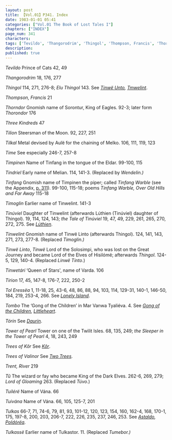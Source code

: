 ```yaml
---
layout: post
title: 【Vol.01】P341. Index
date: 1983-01-01 05:41
categories: ["Vol.01 The Book of Lost Tales I"]
chapters: ["INDEX"]
page_num: 341
characters: 
tags: ['Tevildo', 'Thangorodrim', 'Thingol', 'Thompson, Francis', 'Thorndor', 'Thorondor', 'Three Kindreds', 'Tilion', 'Tilkal', 'Time', 'Timpinen', 'Tindriel', 'Tinfang', 'Tinfang Warble', 'Timoglin', 'Tinúviel', 'the Tale of Tinúviel', 'Tinwelint', 'Tinwë Linto', 'Tinwë', 'Thingol', 'Tinwetári', 'Tirion', 'Tol Eressëa', 'Tombo', 'Tórin', 'Tower of Pearl', 'the Sleeper in the Tower of Pearl', 'Trees of Kôr', 'Trees of Valinor', 'Trent, River', 'Tû', 'Lord of Gloaming', 'Tuilérë', 'Tuivána', 'Tulkas', 'Tulkassë']
description: 
published: true
---
```


<I>Tevildo</I> Prince of Cats 42, 49

<I>Thangorodrim</I>    18, 176, 277

<I>Thingol</I> 114, 271, 276-8; <I>Elu Thingol</I> 143. See <I>[Tinwë Unto]({{site.baseurl}}/tags#Tinwë%20Unto), [Tmwelint]({{site.baseurl}}/tags#Tmwelint)</I>.

<I>Thompson, Francis</I> 21

<I>Thorndor</I> Gnomish name of Sorontur, King of Eagles. 92-3; later form <I>Thorondor</I> 176

<I>Three Kindreds</I> 47

<I>Tilion</I> Steersman of the Moon. 92, 227, 251

<I>Tilkal</I> Metal devised by Aulë for the chaining of Melko. 106, 111, 119, 123

<I>Time</I> See especially 246-7, 257-8

<I>Timpinen</I> Name of Tinfang in the tongue of the Eldar. 99-100, 115

<I>Tindriel</I> Early name of Melian. 114, 141-3. (Replaced by <I>Wendelin.)</I>

<I>Tinfang</I> Gnomish name of Timpinen the piper; called <I>Tinfang Warble</I> (see the Appendix, [p. 311]({{site.baseurl}}/vol01-p311)). 99-100, 115-18; poems <I>Tinfang Warble, Over Old Hills and Far Away</I> 115-18

<I>Timoglin</I> Earlier name of Tinwelint. 141-3

<I>Tinúviel</I> Daughter of Tinwelint (afterwards Lúthien (Tinúviel) daughter of Thingol). 19, 114, 124, 143; <I>the Tale of Tinúviel</I> 19, 47, 49, 229, 261, 265, 270, 272, 275. See <I>[Lúthien]({{site.baseurl}}/tags#Lúthien)</I>.

<I>Tinwelint</I> Gnomish name of Tinwë Linto (afterwards Thingol). 124, 141, 143, 271, 273, 277-8. (Replaced <I>Timoglin.)</I>

<I>Tinwë Linto</I>, <I>Tinwë</I> Lord of the Solosimpi, who was lost on the Great Journey and became Lord of the Elves of Hisilómë; afterwards <I>Thingol</I>. 124-5, 129, 140-4. (Replaced <I>Linwë Tinto</I>.)

<I>Tinwetári</I> ‘Queen of Stars', name of Varda. 106

<I>Tirion</I> 17, 45, 147-8, 176-7, 222, 250-2

<I>Tol Eressëa</I> 1, 11-18, 25, 43-6, 48, 86, 88, 94, 103, 114, 129-31, 140-1, 146-50, 184, 219, 253-4, 266. See <I>[Lonely Island]({{site.baseurl}}/tags#Lonely%20Island)</I>.

<I>Tombo</I> The ‘Gong of the Children’ in Mar Vanwa Tyaliéva. 4. See <I>[Gong of the Children]({{site.baseurl}}/tags#Gong%20of%20the%20Children), [Littleheart]({{site.baseurl}}/tags#Littleheart)</I>.

<I>Tórin</I> See <I>[Daurin]({{site.baseurl}}/tags#Daurin)</I>.

<I>Tower of Pearl</I> Tower on one of the Twilit Isles. 68, 135, 249; <I>the Sleeper in the Tower of Pearl</I> 4, 18, 243, 249

<I>Trees of Kôr</I> See <I>[Kôr]({{site.baseurl}}/tags#Kôr)</I>.

<I>Trees of Valinor</I> See <I>[Two Trees]({{site.baseurl}}/tags#Two%20Trees)</I>.

<I>Trent, River</I> 219

<I>Tû</I> The wizard or fay who became King of the Dark Elves. 262-6, 269, 279; <I>Lord of Gloaming</I> 263. (Replaced <I>Túvo</I>.)

<I>Tuilérë</I> Name of Vána. 66

<I>Tuivána</I> Name of Vána. 66, 105, 125-7, 201

<I>Tulkas</I> 66-7, 71, 74-6, 79, 81, 93, 101-12, 120, 123, 154, 160, 162-4, 168, 170-1, 175, 197-8, 200, 203, 206-7, 222, 226, 235, 237, 246, 253. See <I>[Astaldo]({{site.baseurl}}/tags#Astaldo), [Poldórëa]({{site.baseurl}}/tags#Poldórëa)</I>.

<I>Tulkassë</I> Earlier name of Tulkastor. 11. (Replaced <I>Tumebor.)</I>

